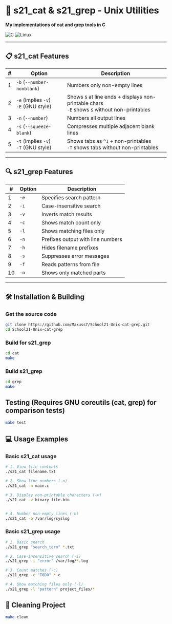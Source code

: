# 🚀 s21_cat & s21_grep - Unix Utilities

**My implementations of cat and grep tools in C**

![C](https://img.shields.io/badge/C-11-blue)
![Linux](https://img.shields.io/badge/Linux-compatible-brightgreen)

---

## 📋 s21_cat Features

| # | Option               | Description |
|---|----------------------|-------------|
| 1 | `-b` (`--number-nonblank`) | Numbers only non-empty lines |
| 2 | `-e` (implies `-v`)<br>`-E` (GNU style) | Shows `$` at line ends + displays non-printable chars<br>`-E` shows `$` without non-printables |
| 3 | `-n` (`--number`)    | Numbers all output lines |
| 4 | `-s` (`--squeeze-blank`) | Compresses multiple adjacent blank lines |
| 5 | `-t` (implies `-v`)<br>`-T` (GNU style) | Shows tabs as `^I` + non-printables<br>`-T` shows tabs without non-printables |


---



## 🔍 s21_grep Features

| # | Option | Description                          |
|---|--------|--------------------------------------|
| 1 | `-e`   | Specifies search pattern            |
| 2 | `-i`   | Case-insensitive search             |
| 3 | `-v`   | Inverts match results               |
| 4 | `-c`   | Shows match count only              |
| 5 | `-l`   | Shows matching files only           |
| 6 | `-n`   | Prefixes output with line numbers   |
| 7 | `-h`   | Hides filename prefixes             |
| 8 | `-s`   | Suppresses error messages           |
| 9 | `-f`   | Reads patterns from file            |
| 10| `-o`   | Shows only matched parts            |

---

## 🛠 Installation & Building

### Get the source code

```bash
git clone https://github.com/Maxuss7/School21-Unix-cat-grep.git
cd School21-Unix-cat-grep
```

### Build for s21_grep

```bash
cd cat
make
```

### Build s21_grep
```bash
cd grep
make
```

## Testing (Requires GNU coreutils (cat, grep) for comparison tests)

```bash
make test
```

## 💻 Usage Examples 

### Basic s21_cat usage
```bash
# 1. View file contents
./s21_cat filename.txt

# 2. Show line numbers (-n)
./s21_cat -n main.c

# 3. Display non-printable characters (-v) 
./s21_cat -v binary_file.bin


# 4. Number non-empty lines (-b)
./s21_cat -b /var/log/syslog
```

### Basic s21_grep usage
```bash
# 1. Basic search
./s21_grep "search_term" *.txt

# 2. Case-insensitive search (-i)
./s21_grep -i "error" /var/log/*.log

# 3. Count matches (-c)
./s21_grep -c "TODO" *.c

# 4. Show matching files only (-l)
./s21_grep -l "pattern" project_files/*
```

## 🧹 Cleaning Project

```bash
make clean
```
